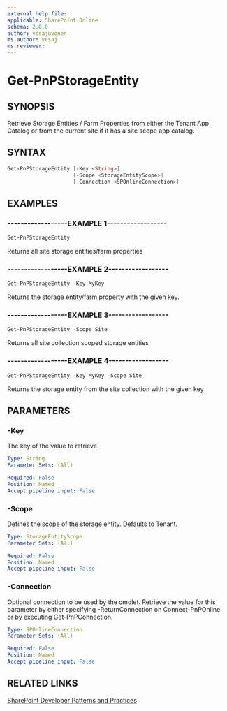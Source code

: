 ```yaml
---
external help file:
applicable: SharePoint Online
schema: 2.0.0
author: vesajuvonen
ms.author: vesaj
ms.reviewer:
---
```

# Get-PnPStorageEntity

## SYNOPSIS
Retrieve Storage Entities / Farm Properties from either the Tenant App Catalog or from the current site if it has a site scope app catalog.

## SYNTAX 

```powershell
Get-PnPStorageEntity [-Key <String>]
                     [-Scope <StorageEntityScope>]
                     [-Connection <SPOnlineConnection>]
```

## EXAMPLES

### ------------------EXAMPLE 1------------------
```powershell
Get-PnPStorageEntity
```

Returns all site storage entities/farm properties

### ------------------EXAMPLE 2------------------
```powershell
Get-PnPStorageEntity -Key MyKey
```

Returns the storage entity/farm property with the given key.

### ------------------EXAMPLE 3------------------
```powershell
Get-PnPStorageEntity -Scope Site
```

Returns all site collection scoped storage entities

### ------------------EXAMPLE 4------------------
```powershell
Get-PnPStorageEntity -Key MyKey -Scope Site
```

Returns the storage entity from the site collection with the given key

## PARAMETERS

### -Key
The key of the value to retrieve.

```yaml
Type: String
Parameter Sets: (All)

Required: False
Position: Named
Accept pipeline input: False
```

### -Scope
Defines the scope of the storage entity. Defaults to Tenant.

```yaml
Type: StorageEntityScope
Parameter Sets: (All)

Required: False
Position: Named
Accept pipeline input: False
```

### -Connection
Optional connection to be used by the cmdlet. Retrieve the value for this parameter by either specifying -ReturnConnection on Connect-PnPOnline or by executing Get-PnPConnection.

```yaml
Type: SPOnlineConnection
Parameter Sets: (All)

Required: False
Position: Named
Accept pipeline input: False
```

## RELATED LINKS

[SharePoint Developer Patterns and Practices](http://aka.ms/sppnp)
